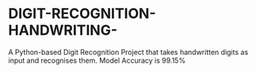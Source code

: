 # DIGIT-RECOGNITION-HANDWRITING-
A Python-based Digit Recognition Project that takes handwritten digits as input and recognises them.
Model Accuracy is 99.15%
